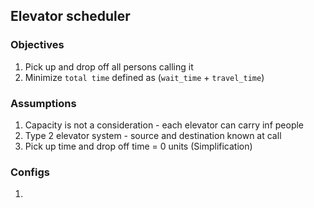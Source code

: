 ## Elevator scheduler

### Objectives
1. Pick up and drop off all persons calling it
2. Minimize `total time` defined as (`wait_time` + `travel_time`)

### Assumptions 
1. Capacity is not a consideration  - each elevator can carry inf people
2. Type 2 elevator system - source and destination known at call
3. Pick up time and drop off time = 0 units (Simplification)

### Configs

1. 

